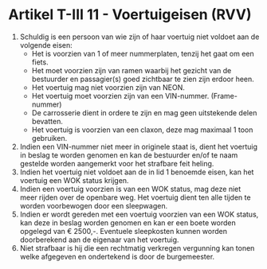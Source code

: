 # Artikel T-III 11 - Voertuigeisen  (RVV)

1. Schuldig is een persoon van wie zijn of haar voertuig niet voldoet aan de volgende eisen:
   * Het is voorzien van 1 of meer nummerplaten, tenzij het gaat om een fiets.
   * Het moet voorzien zijn van ramen waarbij het gezicht van de bestuurder en passagier(s) goed zichtbaar te zien zijn erdoor heen.
   * Het voertuig mag niet voorzien zijn van NEON.
   * Het voertuig moet voorzien zijn van een VIN-nummer. (Frame-nummer)
   * De carrosserie dient in ordere te zijn en mag geen uitstekende delen bevatten.
   * Het voertuig is voorzien van een claxon, deze mag maximaal 1 toon gebruiken.
2. Indien een VIN-nummer niet meer in originele staat is, dient het voertuig in beslag te worden genomen en kan de bestuurder en/of te naam gestelde worden aangemerkt voor het strafbare feit heling.
3. Indien het voertuig niet voldoet aan de in lid 1 benoemde eisen, kan het voertuig een WOK status krijgen.
4. Indien een voertuig voorzien is van een WOK status, mag deze niet meer rijden over de openbare weg. Het voertuig dient ten alle tijden te worden voorbewogen door een sleepwagen.
5. Indien er wordt gereden met een voertuig voorzien van een WOK status, kan deze in beslag worden genomen en kan er een boete worden opgelegd van € 2500,-. Eventuele sleepkosten kunnen worden doorberekend aan de eigenaar van het voertuig.
6. Niet strafbaar is hij die een rechtmatig verkregen vergunning kan tonen welke afgegeven en ondertekend is door de burgemeester.
